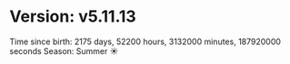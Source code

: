 # Version: v5.11.13
Time since birth: 2175 days, 52200 hours, 3132000 minutes, 187920000 seconds
Season: Summer ☀️
